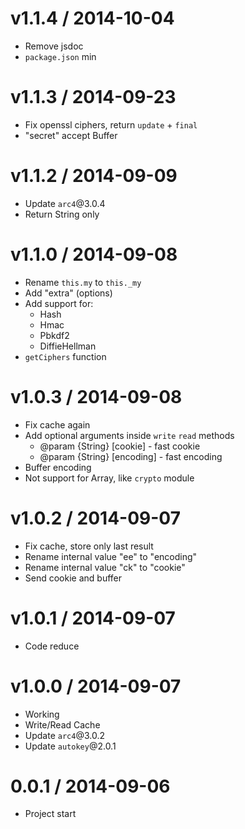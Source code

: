 v1.1.4 / 2014-10-04
==================

  * Remove jsdoc
  * `package.json` min

v1.1.3 / 2014-09-23
==================

  * Fix openssl ciphers, return `update` + `final`
  * "secret" accept Buffer

v1.1.2 / 2014-09-09
==================

  * Update `arc4`@3.0.4
  * Return String only

v1.1.0 / 2014-09-08
==================

  * Rename `this.my` to `this._my`
  * Add "extra" (options)
  * Add support for:
    * Hash
    * Hmac
    * Pbkdf2
    * DiffieHellman
  * `getCiphers` function

v1.0.3 / 2014-09-08
==================

  * Fix cache again
  * Add optional arguments inside `write` `read` methods
    * @param {String} [cookie] - fast cookie
    * @param {String} [encoding] - fast encoding
  * Buffer encoding
  * Not support for Array, like `crypto` module

v1.0.2 / 2014-09-07
==================

  * Fix cache, store only last result
  * Rename internal value "ee" to "encoding"
  * Rename internal value "ck" to "cookie"
  * Send cookie and buffer

v1.0.1 / 2014-09-07
==================

  * Code reduce

v1.0.0 / 2014-09-07
==================

  * Working
  * Write/Read Cache
  * Update `arc4`@3.0.2
  * Update `autokey`@2.0.1

0.0.1 / 2014-09-06
==================

  * Project start
